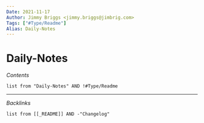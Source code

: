 ```yaml
---
Date: 2021-11-17
Author: Jimmy Briggs <jimmy.briggs@jimbrig.com>
Tags: ["#Type/Readme"]
Alias: Daily-Notes
---
```


# Daily-Notes

*Contents*

```dataview
list from "Daily-Notes" AND !#Type/Readme
```

***

*Backlinks*

```dataview
list from [[_README]] AND -"Changelog"
```
